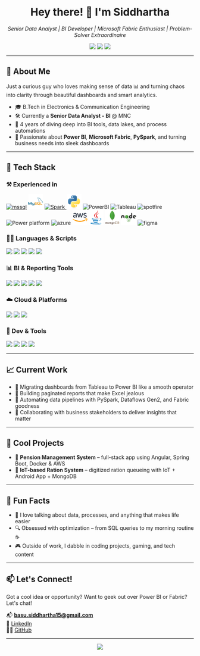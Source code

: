 <h1 align="center">Hey there! 👋 I'm Siddhartha</h1>
<p align="center">
  <em>Senior Data Analyst | BI Developer | Microsoft Fabric Enthusiast | Problem-Solver Extraordinaire</em>
</p>

<p align="center">
  <a href="mailto:basu.siddhartha15@gmail.com"><img src="https://img.shields.io/badge/Gmail-D14836?style=for-the-badge&logo=gmail&logoColor=white"/></a>
  <a href="https://www.linkedin.com/in/siddhartha-basu-6b0b391a6" target="_blank"><img src="https://img.shields.io/badge/LinkedIn-blue?style=for-the-badge&logo=linkedin&logoColor=white"/></a>
  <a href="https://github.com/Siddhartha-Basu" target="_blank"><img src="https://img.shields.io/badge/GitHub-181717?style=for-the-badge&logo=github&logoColor=white"/></a>
</p>

---


## 🧠 About Me

Just a curious guy who loves making sense of data 📊 and turning chaos into clarity through beautiful dashboards and smart analytics.

- 🎓 B.Tech in Electronics & Communication Engineering  
- 🛠️ Currently a **Senior Data Analyst - BI** @ MNC  
- 🧪 4 years of diving deep into BI tools, data lakes, and process automations  
- 🎯 Passionate about **Power BI**, **Microsoft Fabric**, **PySpark**, and turning business needs into sleek dashboards

---

## 🚀 Tech Stack

### ⚒️ Experienced in
<p align="left"> 
  <a href="https://github.com/Siddhartha-Basu" target="_blank" rel="noreferrer"><img src="https://www.svgrepo.com/show/303229/microsoft-sql-server-logo.svg" alt="mssql" width="40" height="40"/></a>
  <img src="https://raw.githubusercontent.com/devicons/devicon/master/icons/mysql/mysql-original-wordmark.svg" alt="mysql" width="40" height="40" style="pointer-events: none; user-select: none; cursor: default;" draggable="false" /> 
  <a href="#"><img src="https://img.icons8.com/?size=100&id=0cRqPqlItA0E&format=png&color=000000" alt="Spark" width="40" height="40"/> </a>
  <img src="https://raw.githubusercontent.com/devicons/devicon/master/icons/python/python-original.svg" alt="python" width="40" height="40"/> 
  <img src="https://img.icons8.com/?size=100&id=qYfwpsRXEcpc&format=png&color=000000" alt="PowerBI" width="40" height="40"/> 
  <img src="https://pnghq.com/wp-content/uploads/tableau-full-logo-transparent-png-85396-1024x576.png" alt="Tableau" width="55" height="30"/> 
    <img src="https://softwarereviews.s3.amazonaws.com/production/favicons/offerings/3359/original/spotfire_icon-removebg-preview_(1).png" alt="spotfire" width="32" height="32"/> 
  <img src="https://www.abelsolutions.com/wp-content/uploads/2023/10/powerplatform.png" alt="Power platform" width="40" height="40"/> 
  <img src="https://www.vectorlogo.zone/logos/microsoft_azure/microsoft_azure-icon.svg" alt="azure" width="40" height="40"/> 
  <img src="https://raw.githubusercontent.com/devicons/devicon/master/icons/amazonwebservices/amazonwebservices-original-wordmark.svg" alt="aws" width="40" height="40"/>
  <img src="https://raw.githubusercontent.com/devicons/devicon/master/icons/java/java-original.svg" alt="java" width="40" height="40"/> 
  <img src="https://raw.githubusercontent.com/devicons/devicon/master/icons/mongodb/mongodb-original-wordmark.svg" alt="mongodb" width="40" height="40"/>
  <img src="https://raw.githubusercontent.com/devicons/devicon/master/icons/nodejs/nodejs-original-wordmark.svg" alt="nodejs" width="40" height="40"/> 
  <img src="https://www.vectorlogo.zone/logos/figma/figma-icon.svg" alt="figma" width="32" height="32"/> 
 </p>

### 👨‍💻 Languages & Scripts
<p>
  <img src="https://img.shields.io/badge/SQL-07405E?style=for-the-badge&logo=sql&logoColor=white"/>
  <img src="https://img.shields.io/badge/DAX-FFD700?style=for-the-badge&logo=data&logoColor=black"/>
  <img src="https://img.shields.io/badge/Python-3670A0?style=for-the-badge&logo=python&logoColor=white"/>
  <img src="https://img.shields.io/badge/Java-ED8B00?style=for-the-badge&logo=java&logoColor=white"/>
  <img src="https://img.shields.io/badge/C++-00599C?style=for-the-badge&logo=c%2B%2B&logoColor=white"/>
</p>

### 📊 BI & Reporting Tools
<p>
  <img src="https://img.shields.io/badge/Power BI-F2C811?style=for-the-badge&logo=powerbi&logoColor=black"/>
  <img src="https://img.shields.io/badge/Tableau-E97627?style=for-the-badge&logo=tableau&logoColor=white"/>
  <img src="https://img.shields.io/badge/TIBCO Spotfire-003366?style=for-the-badge&logo=data&logoColor=white"/>
  <img src="https://img.shields.io/badge/Looker-4285F4?style=for-the-badge&logo=looker&logoColor=white"/>
  <img src="https://img.shields.io/badge/SSRS-CC2927?style=for-the-badge&logo=windows&logoColor=white"/>
</p>

### ☁️ Cloud & Platforms
<p>
  <img src="https://img.shields.io/badge/Microsoft Fabric-0078D4?style=for-the-badge&logo=microsoft&logoColor=white"/>
  <img src="https://img.shields.io/badge/Azure-0089D6?style=for-the-badge&logo=microsoft-azure&logoColor=white"/>
  <img src="https://img.shields.io/badge/AWS-232F3E?style=for-the-badge&logo=amazon-aws&logoColor=white"/>
</p>

### 🧰 Dev & Tools
<p>
  <img src="https://img.shields.io/badge/GitHub-181717?style=for-the-badge&logo=github&logoColor=white"/>
  <img src="https://img.shields.io/badge/Postman-FF6C37?style=for-the-badge&logo=postman&logoColor=white"/>
  <img src="https://img.shields.io/badge/Jupyter-F37626?style=for-the-badge&logo=jupyter&logoColor=white"/>
  <img src="https://img.shields.io/badge/Figma-F24E1E?style=for-the-badge&logo=figma&logoColor=white"/>
</p>

---

## 📈 Current Work

- 🔄 Migrating dashboards from Tableau to Power BI like a smooth operator  
- 🔧 Building paginated reports that make Excel jealous  
- 🧪 Automating data pipelines with PySpark, Dataflows Gen2, and Fabric goodness  
- 💬 Collaborating with business stakeholders to deliver insights that matter  

---

## 🧪 Cool Projects

- 🏦 **Pension Management System** – full-stack app using Angular, Spring Boot, Docker & AWS  
- 📲 **IoT-based Ration System** – digitized ration queueing with IoT + Android App + MongoDB

---

## 🌱 Fun Facts

- 💬 I love talking about data, processes, and anything that makes life easier  
- 🔍 Obsessed with optimization – from SQL queries to my morning routine ☕  
- 🎮 Outside of work, I dabble in coding projects, gaming, and tech content  

---

## 📫 Let's Connect!

Got a cool idea or opportunity? Want to geek out over Power BI or Fabric? Let's chat!

📬 **basu.siddhartha15@gmail.com**  
🔗 [LinkedIn](https://www.linkedin.com/in/siddhartha-basu-6b0b391a6)  
🐱‍👤 [GitHub](https://github.com/Siddhartha-Basu)

---

<p align="center">
  <img src="https://capsule-render.vercel.app/api?type=waving&color=0e76a8&height=100&section=footer"/>
</p>
